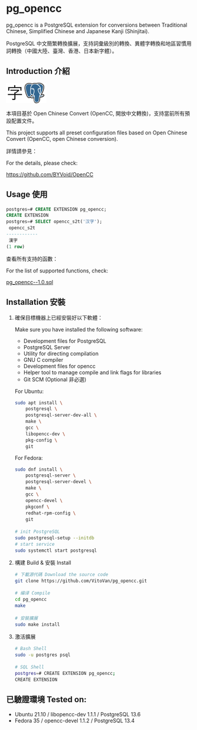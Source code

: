# pg_opencc

pg_opencc is a PostgreSQL extension for conversions between Traditional Chinese, Simplified Chinese and Japanese Kanji (Shinjitai).

PostgreSQL 中文簡繁轉換擴展，支持詞彙級別的轉換、異體字轉換和地區習慣用詞轉換（中國大陸、臺灣、香港、日本新字體）。

## Introduction 介紹

![pg_opencc](pg_opencc.png "pg_opencc")

本項目基於 Open Chinese Convert (OpenCC, 開放中文轉換)，支持當前所有預設配置文件。

This project supports all preset configuration files based on Open Chinese Convert (OpenCC, open Chinese conversion).


詳情請參見：

For the details, please check:

https://github.com/BYVoid/OpenCC

## Usage 使用

```sql
postgres=# CREATE EXTENSION pg_opencc;
CREATE EXTENSION
postgres=# SELECT opencc_s2t('汉字');
 opencc_s2t
------------
 漢字
(1 row)
```

查看所有支持的函數：

For the list of supported functions, check:

[pg_opencc--1.0.sql](./pg_opencc--1.0.sql)

## Installation 安裝

1. 確保目標機器上已經安裝好以下軟體：

    Make sure you have installed the following software:

   - Development files for PostgreSQL
   - PostgreSQL Server
   - Utility for directing compilation
   - GNU C compiler
   - Development files for opencc
   - Helper tool to manage compile and link flags for libraries
   - Git SCM (Optional 非必選)

    For Ubuntu:

    ```bash
    sudo apt install \
        postgresql \
        postgresql-server-dev-all \
        make \
        gcc \
        libopencc-dev \
        pkg-config \
        git
    ```

    For Fedora:

    ```bash
    sudo dnf install \
        postgresql-server \
        postgresql-server-devel \
        make \
        gcc \
        opencc-devel \
        pkgconf \
        redhat-rpm-config \
        git

    # init PostgreSQL
    sudo postgresql-setup --initdb
    # start service
    sudo systemctl start postgresql
    ```

2. 構建 Build & 安裝 Install

    ```bash
    # 下載源代碼 Download the source code
    git clone https://github.com/VitoVan/pg_opencc.git

    # 编译 Compile
    cd pg_opencc
    make

    # 安裝擴展
    sudo make install
    ```
    
3. 激活擴展

    ```bash
    # Bash Shell
    sudo -u postgres psql
    
    # SQL Shell
    postgres=# CREATE EXTENSION pg_opencc;
    CREATE EXTENSION
    ```

## 已驗證環境 Tested on:

- Ubuntu 21.10 / libopencc-dev 1.1.1 / PostgreSQL 13.6
- Fedora 35 / opencc-devel 1.1.2 / PostgreSQL 13.4
